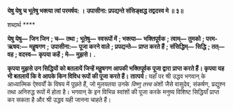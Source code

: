 **येषु येषु च भूतेषु भक्त्या त्वां परमर्षय: ।** **उपासीना: प्रपद्यन्ते संसिङ्क्षद्ध तद्वदस्व मे ॥ ३॥** 

शब्दार्थ **** 

**येषु येषु—** **जिन जिन** **; च—** **तथा** **; भूतेषु—** **स्वरूपों में** **; भक्त्या—** **भक्तिपूर्वक** **; त्वाम्—** **तुमको** **; परम-ऋषय:—** **महॢषगण** **;** **उपासीना:—** **पूजा करने वाले** **; प्रपद्यन्ते—** **प्राप्त करते हैं** **; संसिद्धिम्—** **सिद्धि** **; तत्—** **वह** **; वदस्व—** **कृपया कहें** **; मे—** **मुझसे।** **.** 

**कृपया मुझसे उन सिद्धियों को बतलायें जिन्हें महॢषगण आपकी भक्तिपूर्वक पूजा द्वारा** **प्राप्त करते हैं। कृपया यह भी बतलायें कि वे आपके किन विविध रूपों की पूजा करते हैं।** **तात्पर्य :** यहाँ पर श्री उद्धव भगवान् के आध्यात्मिक ऐश्वर्यों के विषय में पूछते हैं, जो मुलयतया उनके *विष्णु तत्त्व* अंशों जैसे वासुदेव, संकर्षण, प्रद्युश्न तथा अनिरुद्ध रूपों में होता है। भगवान् के इन विभिन्न स्वांशों की पूजा करके मनुष्य विशिष्ट सिद्धियाँ प्राप्त कर सकता है और श्री उद्धव यही जानना चाहते हैं।  